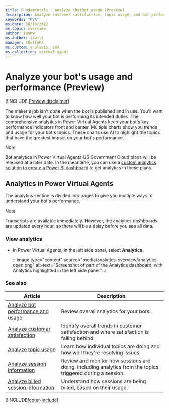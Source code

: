 ```yaml
---
title: Fundamentals - Analyze chatbot usage (Preview)
description: Analyze customer satisfaction, topic usage, and bot performance in Power Virtual Agents.
keywords: "PVA"
ms.date: 10/10/2022
ms.topic: overview
author: iaanw
ms.author: iawilt
manager: shellyha
ms.custom: analysis, ceX
ms.collection: virtual-agent
---
```


# Analyze your bot's usage and performance (Preview)

[!INCLUDE [Preview disclaimer](../includes/public-preview-disclaimer.md)]

The maker's job isn't done when the bot is published and in use. You'll want to know how well your bot is performing its intended duties. The comprehensive analytics in Power Virtual Agents keep your bot's key performance indicators front and center. Multiple charts show you trends and usage for your bot's topics. These charts use AI to highlight the topics that have the greatest impact on your bot's performance.

> [!NOTE]
> Bot analytics in Power Virtual Agents US Government Cloud plans will be released at a later date. In the meantime, you can use a [custom analytics solution to create a Power BI dashboard](https://powervirtualagents.microsoft.com/blog/custom-analytics-solution-for-power-virtual-agents/) to get analytics in these plans.

## Analytics in Power Virtual Agents

The analytics section is divided into pages to give you multiple ways to understand your bot's performance.

> [!NOTE]
> Transcripts are available immediately. However, the analytics dashboards are updated every hour, so there will be a delay before you see all data.

### View analytics

- In Power Virtual Agents, in the left side panel, select **Analytics**.

    :::image type="content" source="media/analytics-overview/analytics-open.png" alt-text="Screenshot of part of the Analytics dashboard, with Analytics highlighted in the left side panel.":::

### See also

| Article | Description |
| --- | --- |
| [Analyze bot performance and usage](analytics-summary.md) | Review overall analytics for your bots. |
| [Analyze customer satisfaction](analytics-csat.md) | Identify overall trends in customer satisfaction and where satisfaction is falling behind. |
| [Analyze topic usage](analytics-topic-details.md) | Learn how individual topics are doing and how well they're resolving issues. |
| [Analyze session information](analytics-sessions.md) | Review and monitor how sessions are doing, including analytics from the topics triggered during a session. |
| [Analyze billed session information](analytics-billed-sessions.md) | Understand how sessions are being billed, based on their usage. |

[!INCLUDE[footer-include](includes/footer-banner.md)]
